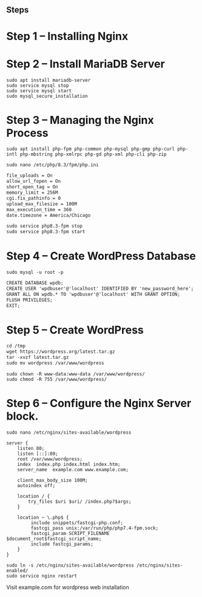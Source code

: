 ## Steps
# Step 1 – Installing Nginx
# Step 2 – Install MariaDB Server
```console
sudo apt install mariadb-server
sudo service mysql stop
sudo service mysql start
sudo mysql_secure_installation
```

# Step 3 – Managing the Nginx Process
```console
sudo apt install php-fpm php-common php-mysql php-gmp php-curl php-intl php-mbstring php-xmlrpc php-gd php-xml php-cli php-zip

sudo nano /etc/php/8.3/fpm/php.ini
```

```markdown
file_uploads = On
allow_url_fopen = On
short_open_tag = On
memory_limit = 256M
cgi.fix_pathinfo = 0
upload_max_filesize = 100M
max_execution_time = 360
date.timezone = America/Chicago
```

```markdown
sudo service php8.3-fpm stop
sudo service php8.3-fpm start
```

# Step 4 – Create WordPress Database
```console
sudo mysql -u root -p
```
```markdown
CREATE DATABASE wpdb;
CREATE USER 'wpdbuser'@'localhost' IDENTIFIED BY 'new_password_here';
GRANT ALL ON wpdb.* TO 'wpdbuser'@'localhost' WITH GRANT OPTION;
FLUSH PRIVILEGES;
EXIT;
```

# Step 5 – Create WordPress
```markdown
cd /tmp
wget https://wordpress.org/latest.tar.gz
tar -xvzf latest.tar.gz
sudo mv wordpress /var/www/wordpress
```

```console
sudo chown -R www-data:www-data /var/www/wordpress/
sudo chmod -R 755 /var/www/wordpress/
```

# Step 6 – Configure the Nginx Server block.
```console
sudo nano /etc/nginx/sites-available/wordpress
```
```console
server {
    listen 80;
    listen [::]:80;
    root /var/www/wordpress;
    index  index.php index.html index.htm;
    server_name  example.com www.example.com;

    client_max_body_size 100M;
    autoindex off;
    
    location / {
        try_files $uri $uri/ /index.php?$args;
    }

    location ~ \.php$ {
         include snippets/fastcgi-php.conf;
         fastcgi_pass unix:/var/run/php/php7.4-fpm.sock;
         fastcgi_param SCRIPT_FILENAME $document_root$fastcgi_script_name;
         include fastcgi_params;
    }
}
```
```console
sudo ln -s /etc/nginx/sites-available/wordpress /etc/nginx/sites-enabled/
sudo service nginx restart
```
Visit example.com for wordpress web installation 